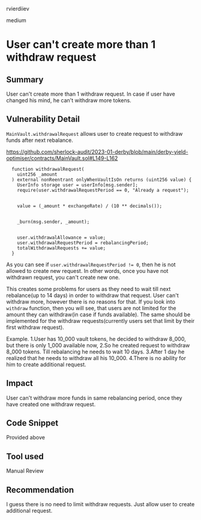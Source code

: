 rvierdiiev

medium

# User can't create more than 1 withdraw request

## Summary
User can't create more than 1 withdraw request. In case if user have changed his mind, he can't withdraw more tokens.
## Vulnerability Detail
`MainVault.withdrawalRequest` allows user to create request to withdraw funds after next rebalance.

https://github.com/sherlock-audit/2023-01-derby/blob/main/derby-yield-optimiser/contracts/MainVault.sol#L149-L162
```solidity
  function withdrawalRequest(
    uint256 _amount
  ) external nonReentrant onlyWhenVaultIsOn returns (uint256 value) {
    UserInfo storage user = userInfo[msg.sender];
    require(user.withdrawalRequestPeriod == 0, "Already a request");


    value = (_amount * exchangeRate) / (10 ** decimals());


    _burn(msg.sender, _amount);


    user.withdrawalAllowance = value;
    user.withdrawalRequestPeriod = rebalancingPeriod;
    totalWithdrawalRequests += value;
  }
```
As you can see if `user.withdrawalRequestPeriod != 0`, then he is not allowed to create new request. In other words, once you have not withdrawn request, you can't create new one.

This creates some problems for users as they need to wait till next rebalance(up to 14 days) in order to withdraw that request. User can't withdraw more, however there is no reasons for that. 
If you look into `withdraw` function, then you will see, that users are not limited for the amount they can withdraw(in case if funds available). The same should be implemented for the withdraw requests(currently users set that limit by their first withdraw request).

Example.
1.User has 10_000 vault tokens, he decided to withdraw 8_000, but there is only 1_000 available now,
2.So he created request to withdraw 8_000 tokens. Till rebalancing he needs to wait 10 days.
3.After 1 day he realized that he needs to withdraw all his 10_000.
4.There is no ability for him to create additional request.
## Impact
User can't withdraw more funds in same rebalancing period, once they have created one withdraw request.
## Code Snippet
Provided above
## Tool used

Manual Review

## Recommendation
I guess there is no need to limit withdraw requests. Just allow user to create additional request.